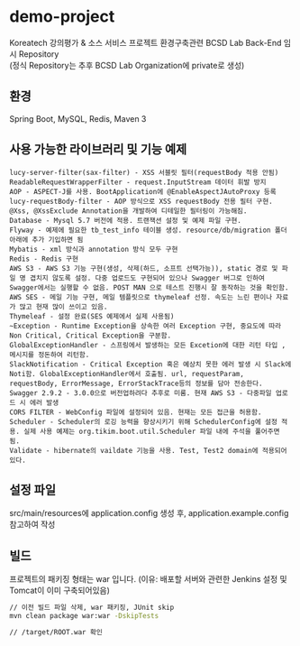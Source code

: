 # demo-project

Koreatech 강의평가 & 소스 서비스 프로젝트 환경구축관련 BCSD Lab Back-End 임시 Repository  
(정식 Repository는 추후 BCSD Lab Organization에 private로 생성)

## 환경
Spring Boot, MySQL, Redis, Maven 3  

## 사용 가능한 라이브러리 및 기능 예제
```
lucy-server-filter(sax-filter) - XSS 서블릿 필터(requestBody 적용 안됨)
ReadableRequestWrapperFilter - request.InputStream 데이터 휘발 방지
AOP - ASPECT-J를 사용. BootApplication에 @EnableAspectJAutoProxy 등록
lucy-requestBody-filter - AOP 방식으로 XSS requestBody 전용 필터 구현. @Xss, @XssExclude Annotation을 개발하여 디테일한 필터링이 가능해짐.
Database - Mysql 5.7 버전에 적용. 트랜잭션 설정 및 예제 파일 구현.
Flyway - 예제에 필요한 tb_test_info 테이블 생성. resource/db/migration 폴더 아래에 추가 기입하면 됨
Mybatis - xml 방식과 annotation 방식 모두 구현
Redis - Redis 구현
AWS S3 - AWS S3 기능 구현(생성, 삭제(하드, 소프트 선택가능)), static 경로 및 파일 명 겹치지 않도록 설정. 다중 업로드도 구현되어 있으나 Swagger 버그로 인하여 Swagger에서는 실행할 수 없음. POST MAN 으로 테스트 진행시 잘 동작하는 것을 확인함.
AWS SES - 메일 기능 구현, 메일 템플릿으로 thymeleaf 선정. 속도는 느린 편이나 자료가 많고 현재 많이 쓰이고 있음.
Thymeleaf - 설정 완료(SES 예제에서 실제 사용됨)
~Exception - Runtime Exception을 상속한 여러 Exception 구현, 중요도에 따라 Non Critical, Critical Exception을 구분함.
GlobalExceptionHandler - 스프링에서 발생하는 모든 Excetion에 대한 리턴 타입 , 메시지를 정돈하여 리턴함. 
SlackNotification - Critical Exception 혹은 예상치 못한 에러 발생 시 Slack에 Noti함. GlobalExceptionHandler에서 호출됨. url, requestParam, requestBody, ErrorMessage, ErrorStackTrace등의 정보를 담아 전송한다.
Swagger 2.9.2 - 3.0.0으로 버전업하려다 추후로 미룸. 현재 AWS S3 - 다중파일 업로드 시 에러 발생
CORS FILTER - WebConfig 파일에 설정되어 있음. 현재는 모든 접근을 허용함.
Scheduler - Scheduler의 로깅 능력을 향상시키기 위해 SchedulerConfig에 설정 적용. 실제 사용 예제는 org.tikim.boot.util.Scheduler 파일 내에 주석을 풀어주면 됨.
Validate - hibernate의 vaildate 기능을 사용. Test, Test2 domain에 적용되어 있다.
```

## 설정 파일
src/main/resources에 application.config 생성 후, application.example.config 참고하여 작성 

## 빌드
프로젝트의 패키징 형태는 war 입니다. (이유: 배포할 서버와 관련한 Jenkins 설정 및 Tomcat이 이미 구축되어있음)
``` bash
// 이전 빌드 파일 삭제, war 패키징, JUnit skip
mvn clean package war:war -DskipTests

// /target/ROOT.war 확인
```
